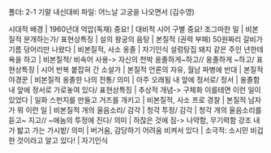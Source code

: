 폴더: 2-1 기말 내신대비
파일: 어느날 고궁을 나오면서 (김수영)

시대적 배경				| 1960년대 억압(독재)
중요!				| 대비적 시어 구별 중요!
조그마한 일				| 비본질적
분개하는가/ 표현상특징				| 설의
왕궁의 음탕				| 본질적 (권력 부패)
50원짜리 갈비가 기름 덩어리만 나왔다				| 비본질적, 사소
옹졸				| 자기인식
설렁탕집 돼지 같은 주인 년한테 욕을 하고				| 비본질적/ 비속어 사용-> 자신의 천박
옹졸하게~하고// 옹졸하게 ~하고/ 표현상특징				| 시어 반복
붙잡혀 간 소설가				| 본질적
언론의 자유, 월남 파병에 반대				| 본질적
야경꾼				| 비본질적
옹졸한 나의 전통/ 의미				| 아주 오래됨
내 앞에 정서로/ 정서				| 옹졸함
내 앞에 정서로 가로놓여 있다/ 표현상특징				| 추상적 개념-> 구체화
이를테면 이런 일이 있었다				| 일화
스펀지를 만들고 거즈를 개키고				| 비본질적, 사소
프로 경찰				| 본질적
남자가 뭐 이런 일				| 비본질적
개의 울음소리/ 감각				| 청각
투정/ 감각				| 청각
개의 울음소리를 듣고~ 지고// ~애놈의 투정에 진다/ 의미				| 하찮은 것에 짐-> 나약함, 무기력함 강조
내가 밟고 가는 가시밭/ 의미				| 버거움, 감당하기 어려움
비켜서 있다				| 소극적: 소시민
비겁한 것이라고 알고 있다!				| 자기인식
